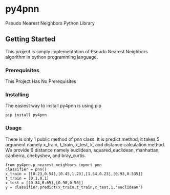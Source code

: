 # py4pnn

Pseudo Nearest Neighbors Python Library

## Getting Started

This project is simply implementation of Pseudo Nearest Neighbors algorithm in python programming language.

### Prerequisites

This Project Has No Prerequisites


### Installing

The easiest way to install py4pnn is using pip

```
pip install py4pnn
```

### Usage
There is only 1 public method of pnn class. It is predict method, it takes 5 argument namely x_train, t_train, x_test, k, and distance calculation method. We provide 6 distance namely euclidean, squared_euclidean, manhattan, canberra, chebyshev, and bray_curtis.
```
from py4pnn.p_nearest_neighbors import pnn
classifier = pnn()
x_train = [[0.23,0.54],[0.45,1.23],[1.54,0.23],[0.93,0.535]]
t_train = [0,1,0,1]
x_test = [[0.34,0.65],[0.90,0.50]]
y = classifier.predict(x_train,t_train,x_test,1,'euclidean')
```
